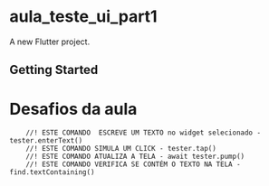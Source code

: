 # aula_teste_ui_part1

A new Flutter project.

## Getting Started

# Desafios da aula
        //! ESTE COMANDO  ESCREVE UM TEXTO no widget selecionado - tester.enterText()
        //! ESTE COMANDO SIMULA UM CLICK - tester.tap()
        //! ESTE COMANDO ATUALIZA A TELA - await tester.pump()
        //! ESTE COMANDO VERIFICA SE CONTÉM O TEXTO NA TELA - find.textContaining()
